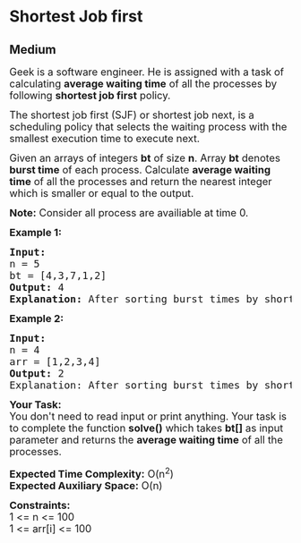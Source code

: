 # Shortest Job first
## Medium
<div class="problems_problem_content__Xm_eO"><p><span style="font-size:18px">Geek is a software engineer. He is assigned with a task of calculating <strong>average waiting time</strong> of all the processes by following <strong>shortest job first</strong> policy.</span></p>

<p><span style="font-size:18px">The shortest job first (SJF) or shortest job next, is a scheduling policy that selects the waiting process with the smallest execution time to execute next.</span></p>

<p><span style="font-size:18px">Given an arrays of integers <strong>bt</strong> of size <strong>n</strong>. Array <strong>bt</strong> denotes <strong>burst time</strong> of each process. Calculate <strong>average waiting time</strong> of all the processes and return the&nbsp;nearest integer which is smaller or equal to the output.</span></p>

<p><span style="font-size:18px"><strong>Note:</strong> Consider all process are availiable at time 0.</span></p>

<p><span style="font-size:18px"><strong>Example 1:</strong></span></p>

<pre><span style="font-size:18px"><strong>Input:</strong>
n = 5
bt = [4,3,7,1,2]
<strong>Output: </strong>4
<strong>Explanation:</strong> After sorting burst times by shortest job policy, calculated average waiting time is 4.</span></pre>

<p><span style="font-size:18px"><strong>Example 2:</strong></span></p>

<pre><span style="font-size:18px"><strong>Input:</strong>
n = 4
arr = [1,2,3,4]
<strong>Output: </strong>2
Explanation: After sorting burst times by shortest job policy, calculated average waiting time is 2.</span>
</pre>

<p><span style="font-size:18px"><strong>Your Task:</strong><br>
You don't need to read input or print anything. Your task is to complete the function <strong>solve()</strong> which takes <strong>bt</strong><strong>[]</strong>&nbsp;as input parameter&nbsp;and returns the <strong>average waiting time</strong>&nbsp;of all the processes.</span></p>

<p><span style="font-size:18px"><strong>Expected Time Complexity:</strong>&nbsp;O(n<sup>2</sup>)<br>
<strong>Expected Auxiliary Space:</strong>&nbsp;O(n)</span></p>

<p><span style="font-size:18px"><strong>Constraints:</strong><br>
1 &lt;= n &lt;= 100</span><br>
<span style="font-size:18px">1 &lt;= arr[i] &lt;= 100</span></p>
</div>